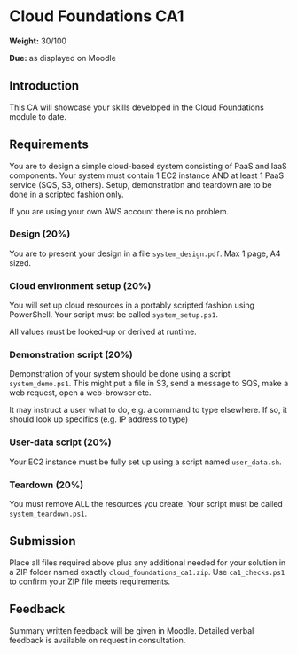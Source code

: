 # Cloud Foundations CA1

**Weight:** 30/100

**Due:** as displayed on Moodle

## Introduction

This CA will showcase your skills developed in the Cloud Foundations module to date.

## Requirements

You are to design a simple cloud-based system consisting of PaaS and IaaS components.
Your system must contain 1 EC2 instance AND at least 1 PaaS service (SQS, S3, others). 
Setup, demonstration and teardown are to be done in a scripted fashion only.

If you are using your own AWS account there is no problem.

### Design (20%)

You are to present your design in a file `system_design.pdf`.
Max 1 page, A4 sized.

### Cloud environment setup (20%)

You will set up cloud resources in a portably scripted fashion using PowerShell. 
Your script must be called `system_setup.ps1`. 

All values must be looked-up or derived at runtime. 

### Demonstration script (20%)

Demonstration of your system should be done using a script `system_demo.ps1`.
This might put a file in S3, send a message to SQS, make a web request, open a web-browser etc.

It may instruct a user what to do, e.g. a command to type elsewhere.
If so, it should look up specifics (e.g. IP address to type) 

### User-data script (20%)

Your EC2 instance must be fully set up using a script named `user_data.sh`.

### Teardown (20%)

You must remove ALL the resources you create.
Your script must be called `system_teardown.ps1`. 

## Submission

Place all files required above plus any additional needed for your solution in a ZIP folder named exactly `cloud_foundations_ca1.zip`.
Use `ca1_checks.ps1` to confirm your ZIP file meets requirements.

## Feedback

Summary written feedback will be given in Moodle.
Detailed verbal feedback is available on request in consultation.

